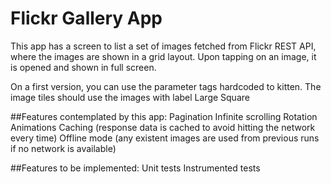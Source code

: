 # Flickr Gallery App

This app has a screen to list a set of images fetched from Flickr REST API, where the images are shown in a grid layout.
Upon tapping on an image, it is opened and shown in full screen.

On a first version, you can use the parameter tags hardcoded to kitten.
The image tiles should use the images with label Large Square

##Features contemplated by this app:
Pagination
Infinite scrolling
Rotation
Animations
Caching (response data is cached to avoid hitting the network every time)
Offline mode (any existent images are used from previous runs if no network is available)

##Features to be implemented:
Unit tests
Instrumented tests